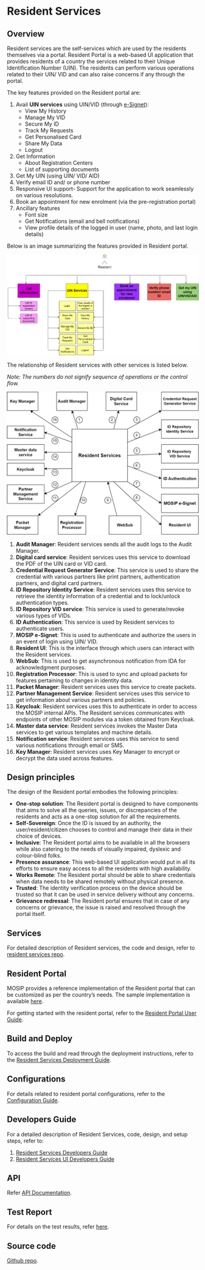 # Resident Services

## Overview

Resident services are the self-services which are used by the residents themselves via a portal. Resident Portal is a web-based UI application that provides residents of a country the services related to their Unique Identification Number (UIN). The residents can perform various operations related to their UIN/ VID and can also raise concerns if any through the portal.

The key features provided on the Resident portal are:

1. Avail **UIN services** using UIN/VID (through [e-Signet](https://docs.esignet.io)):
     * View My History
     * Manage My VID
     * Secure My ID
     * Track My Requests
     * Get Personalised Card
     * Share My Data
     * Logout
2. Get Information 
    * About Registration Centers
    * List of supporting documents
3. Get My UIN (using UIN/ VID/ AID)
4. Verify email ID and/ or phone number 
5. Responsive UI support- Support for the application to work seamlessly on various resolutions.
6. Book an appointment for new enrolment (via the pre-registration portal)
7. Ancillary features
     * Font size
     *  Get Notifications (email and bell notifications)
     * View profile details of the logged in user (name, photo, and last login details)
       
Below is an image summarizing the features provided in Resident portal.

![](_images/rs-feature-list-final.png)

The relationship of Resident services with other services is listed below. 

_Note: The numbers do not signify sequence of operations or the control flow._

![](_images/rs-entity-relationship-updated.png)

1.	__Audit Manager__: Resident services sends all the audit logs to the Audit Manager.
2.	__Digital card service__: Resident services uses this service to download the PDF of the UIN card or VID card.
3.	__Credential Request Generator Service__: This service is used to share the credential with various partners like print partners, authentication partners, and digital card partners.
4.	__ID Repository Identity Service__: Resident services uses this service to retrieve the identity information of a credential and to lock/unlock authentication types.
6.	__ID Repository VID service__: This service is used to generate/revoke various types of VIDs.
7.	__ID Authentication__: This service is used by Resident services to authenticate users.
8.	__MOSIP e-Signet__: This is used to authenticate and authorize the users in an event of login using UIN/ VID.
9.	__Resident UI__: This is the interface through which users can interact with the Resident services.
10.	__WebSub__: This is used to get asynchronous notification from IDA for acknowledgment purposes.
11.	__Registration Processor__: This is used to sync and upload packets for features pertaining to changes in identity data.
12.	__Packet Manager__: Resident services uses this service to create packets.
13.	__Partner Management Service__: Resident services uses this service to get information about various partners and policies.
14.	__Keycloak__: Resident services uses this to authenticate in order to access the MOSIP internal APIs. The Resident services communicates with endpoints of other MOSIP modules via a token obtained from Keycloak.
15.	__Master data service__: Resident services invokes the Master Data services to get various templates and machine details.
16.	__Notification service__: Resident services uses this service to send various notifications through email or SMS.
17.	__Key Manager__: Resident services uses Key Manager to encrypt or decrypt the data used across features.


## Design principles

The design of the Resident portal embodies the following principles:

* __One-stop solution__: The Resident portal is designed to have components that aims to solve all the queries, issues, or discrepancies of the residents and acts as a one-stop solution for all the requirements.
* __Self-Sovereign__: Once the ID is issued by an authority, the user/resident/citizen chooses to control and manage their data in their choice of devices.
* __Inclusive__: The Resident portal aims to be available in all the browsers while also catering to the needs of visually impaired, dyslexic and colour-blind folks.
* __Presence assurance__: This web-based UI application would put in all its efforts to ensure easy access to all the residents with high availability.
* __Works Remote__: The Resident portal should be able to share credentials when data needs to be shared remotely without physical presence.
* __Trusted__: The identity verification process on the device should be trusted so that it can be used in service delivery without any concerns.
* __Grievance redressal__: The Resident portal ensures that in case of any concerns or grievance, the issue is raised and resolved through the portal itself.

## Services

For detailed description of Resident services, the code and design, refer to [resident services repo](https://github.com/mosip/resident-services/tree/develop).

## Resident Portal

MOSIP provides a reference implementation of the Resident portal that can be customized as per the country’s needs. The sample implementation is available [here](https://github.com/mosip/resident-ui/tree/develop).

For getting started with the resident portal, refer to the [Resident Portal User Guide](resident-portal-user-guide.md).

## Build and Deploy

To access the build and read through the deployment instructions, refer to the [Resident Services Deployment Guide](https://docs.mosip.io/1.2.0/modules/resident-services/resident-services-deployment-guide).

## Configurations

For details related to resident portal configurations, refer to the [Configuration Guide](https://docs.mosip.io/1.2.0/modules/resident-services/resident-portal-configuration-guide).

## Developers Guide

For a detailed description of Resident Services, code, design, and setup steps, refer to:
1. [Resident Services Developers Guide](resident-services-developer-guide.md)
2. [Resident Services UI Developers Guide](resident-services-ui-developer-guide.md)

## API

Refer [API Documentation](https://mosip.stoplight.io/docs/resident/9a5192571fc51-document).

## Test Report

For details on the test results, refer [here](https://github.com/mosip/test-management/tree/master/).

## Source code 

[Github repo](https://github.com/mosip/resident-services/tree/release-1.2.0).


